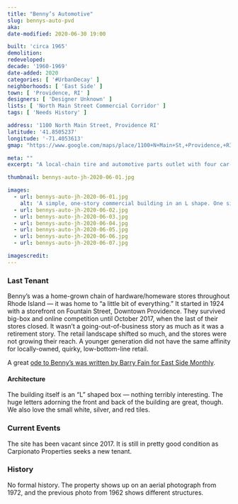 ```yaml
---
title: "Benny’s Automotive"
slug: bennys-auto-pvd
aka:
date-modified: 2020-06-30 19:00

built: 'circa 1965'
demolition:
redeveloped: 
decade: '1960-1969'
date-added: 2020
categories: [ '#UrbanDecay' ]
neighborhoods: [ 'East Side' ]
town: [ 'Providence, RI' ]
designers: [ 'Designer Unknown' ]
lists: [ 'North Main Street Commercial Corridor' ]
tags: [ 'Needs History' ]

address: '1100 North Main Street, Providence RI'
latitude: '41.8505237'
longitude: '-71.4053613'
gmap: "https://www.google.com/maps/place/1100+N+Main+St,+Providence,+RI+02904/@41.8505237,-71.4053613,17z/data=!3m1!4b1!4m5!3m4!1s0x89e444c24aacfcb3:0xae773d7e5aa9c02d!8m2!3d41.8505237!4d-71.4031726"

meta: ""
excerpt: "A local-chain tire and automotive parts outlet with four car-wide drive-through bays on a local retail corridor."

thumbnail: bennys-auto-jh-2020-06-01.jpg

images:
  - url: bennys-auto-jh-2020-06-01.jpg
    alt: 'A simple, one-story commercial building in an L shape. One side contains the retail store and the other leg of the L contains a garage three bays wide. Small one inch tiles in white and red cover some faces of the building.'
  - url: bennys-auto-jh-2020-06-02.jpg
  - url: bennys-auto-jh-2020-06-03.jpg
  - url: bennys-auto-jh-2020-06-04.jpg
  - url: bennys-auto-jh-2020-06-05.jpg
  - url: bennys-auto-jh-2020-06-06.jpg
  - url: bennys-auto-jh-2020-06-07.jpg

imagescredit: 
---
```


### Last Tenant

Benny’s was a home-grown chain of hardware/homeware stores throughout Rhode Island — it was home to “a little bit of everything.” It started in 1924 with a storefront on Fountain Street, Downtown Providence. They survived big-box and online competition until October 2017, when the last of their stores closed. It wasn’t a going-out-of-business story as much as it was a retirement story. The retail landscape shifted so much, and the stores were not growing their reach. A younger generation did not have the same affinity for locally-owned, quirky, low-bottom-line retail. 

A great [ode to Benny’s was written by Barry Fain for East Side Monthly](//eastsidemonthly.com/stories/bidding-bennys-farewell,25156). 

#### Architecture

The building itself is an “L” shaped box — nothing terribly interesting. The huge letters adorning the front and back of the building are great, though. We also love the small white, silver, and red tiles. 


### Current Events

The site has been vacant since 2017. It is still in pretty good condition as Carpionato Properties seeks a new tenant. 


### History

No formal history. The property shows up on an aerial photograph from 1972, and the previous photo from 1962 shows different structures. 

